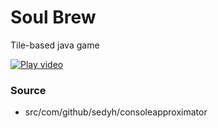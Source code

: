 # Soul Brew
Tile-based java game

[![Play video](https://i.gyazo.com/ee56106fd4961c0e885e3e4cd1ac6ffa.png)](https://i.gyazo.com/342c8867d3505fa51b2b9bba588be6e1.mp4)

### Source
 * src/com/github/sedyh/consoleapproximator
